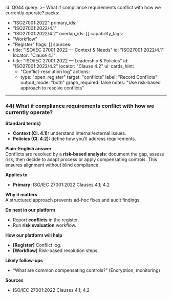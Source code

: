 id: Q044
query: >-
  What if compliance requirements conflict with how we currently operate?
packs:
  - "ISO27001:2022"
primary_ids:
  - "ISO27001:2022/4.1"
  - "ISO27001:2022/4.2"
overlap_ids: []
capability_tags:
  - "Workflow"
  - "Register"
flags: []
sources:
  - title: "ISO/IEC 27001:2022 — Context & Needs"
    id: "ISO27001:2022/4.1"
    locator: "Clause 4.1"
  - title: "ISO/IEC 27001:2022 — Leadership & Policies"
    id: "ISO27001:2022/4.2"
    locator: "Clause 4.2"
ui:
  cards_hint:
    - "Conflict-resolution log"
  actions:
    - type: "open_register"
      target: "conflicts"
      label: "Record Conflicts"
output_mode: "both"
graph_required: false
notes: "Use risk-based approach to resolve conflicts"
---
### 44) What if compliance requirements conflict with how we currently operate?

**Standard terms)**  
- **Context (Cl. 4.1):** understand internal/external issues.  
- **Policies (Cl. 4.2):** define how you’ll address requirements.

**Plain-English answer**  
Conflicts are resolved by a **risk-based analysis**: document the gap, assess risk, then decide to adapt process or apply compensating controls. This ensures alignment without blind compliance.

**Applies to**  
- **Primary:** ISO/IEC 27001:2022 Clauses 4.1; 4.2

**Why it matters**  
A structured approach prevents ad-hoc fixes and audit findings.

**Do next in our platform**  
- Report **conflicts** in the register.  
- Run **risk evaluation** workflow.

**How our platform will help**  
- **[Register]** Conflict log.  
- **[Workflow]** Risk-based resolution steps.

**Likely follow-ups**  
- “What are common compensating controls?” (Encryption, monitoring)

**Sources**  
- ISO/IEC 27001:2022 Clauses 4.1; 4.2
